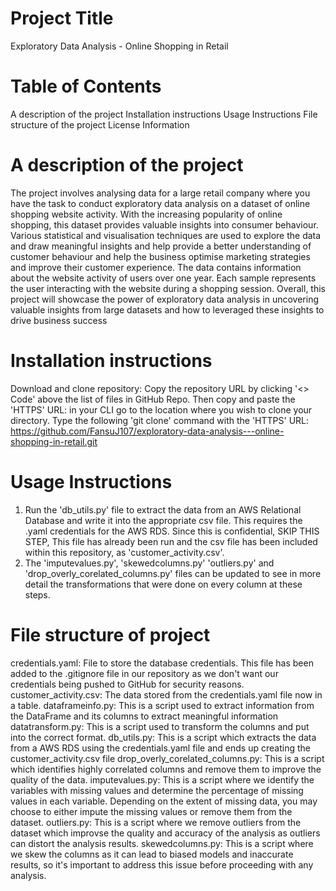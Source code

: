 # Project Title
Exploratory Data Analysis - Online Shopping in Retail

# Table of Contents
A description of the project
Installation instructions
Usage Instructions
File structure of the project
License Information


# A description of the project
The project involves analysing data for a large retail company where you have the task to conduct exploratory data analysis on a dataset of online shopping website activity. With the increasing popularity of online shopping, this dataset provides valuable insights into consumer behaviour. Various statistical and visualisation techniques are used to explore the data and draw meaningful insights and help provide a better understanding of customer behaviour and help the business optimise marketing strategies and improve their customer experience. The data contains information about the website activity of users over one year. Each sample represents the user interacting with the website during a shopping session. Overall, this project will showcase the power of exploratory data analysis in uncovering valuable insights from large datasets and how to leveraged these insights to drive business success

# Installation instructions
Download and clone repository:
Copy the repository URL by clicking '<> Code' above the list of files in GitHub Repo. Then copy and paste the 'HTTPS' URL:
in your CLI go to the location where you wish to clone your directory.
Type the following 'git clone' command with the 'HTTPS' URL:
https://github.com/FansuJ107/exploratory-data-analysis---online-shopping-in-retail.git

# Usage Instructions
1. Run the 'db_utils.py' file to extract the data from an AWS Relational Database and write it into the appropriate csv file. This requires the .yaml credentials for the AWS RDS.
Since this is confidential, SKIP THIS STEP, This file has already been run and the csv file has been included within this repository, as 'customer_activity.csv'.
2. The 'imputevalues.py', 'skewedcolumns.py' 'outliers.py' and 'drop_overly_corelated_columns.py' files can be updated to see in more detail the transformations that were done on every column at these steps.

# File structure of project
credentials.yaml: File to store the database credentials. This file has been added to the .gitignore file in our repository as we don't want our credentials being pushed to GitHub for security reasons.
customer_activity.csv: The data stored from the credentials.yaml file now in a table.
dataframeinfo.py:  This is a script used to extract information from the DataFrame and its columns to extract meaningful information
datatransform.py: This is a script used to transform the columns and put into the correct format.
db_utils.py: This is a script which extracts the data from a AWS RDS using the credentials.yaml file and ends up creating the customer_activity.csv file
drop_overly_corelated_columns.py: This is a script which identifies highly correlated columns and remove them to improve the quality of the data.
imputevalues.py: This is a script where we identify the variables with missing values and determine the percentage of missing values in each variable. Depending on the extent of missing data, you may choose to either impute the missing values or remove them from the dataset.
outliers.py: This is a script where we remove outliers from the dataset which improvse the quality and accuracy of the analysis as outliers can distort the analysis results.
skewedcolumns.py: This is a script where we skew the columns as it can lead to biased models and inaccurate results, so it's important to address this issue before proceeding with any analysis.
